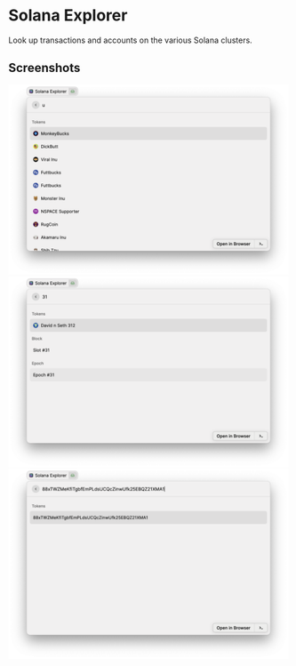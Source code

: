# Solana Explorer

Look up transactions and accounts on the various Solana clusters.

## Screenshots

![Screenshot 1](./docs/screenshots-1.png)
![Screenshot 1](./docs/screenshots-2.png)
![Screenshot 1](./docs/screenshots-3.png)
